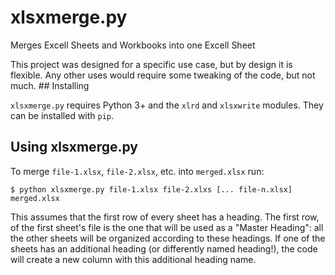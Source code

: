 # xlsxmerge.py
Merges Excell Sheets and Workbooks into one Excell Sheet

This project was designed for a specific use case, but by design it is
flexible. Any other uses would require some tweaking of the code, but
not much.  ## Installing 

`xlsxmerge.py` requires Python 3+ and the `xlrd` and `xlsxwrite`
modules. They can be installed with `pip`.

## Using xlsxmerge.py

To merge `file-1.xlsx`, `file-2.xlsx`, etc. into `merged.xlsx` run:

    $ python xlsxmerge.py file-1.xlsx file-2.xlxs [... file-n.xlsx] merged.xlsx

This assumes that the first row of every sheet has a heading. The first
row, of the first sheet's file is the one that will be used as a "Master
Heading": all the other sheets will be organized according to these
headings. If one of the sheets has an additional heading (or differently
named heading!), the code will create a new column with this additional
heading name.
